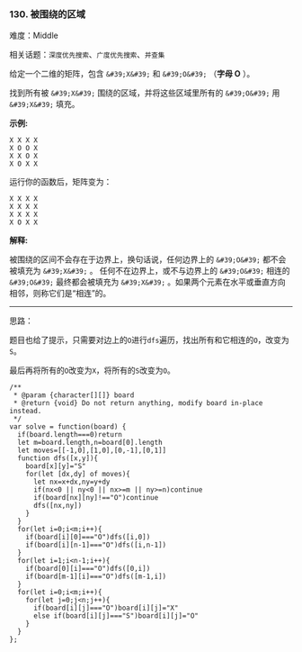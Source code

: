 ### 130. 被围绕的区域

难度：Middle

相关话题：`深度优先搜索`、`广度优先搜索`、`并查集`

给定一个二维的矩阵，包含 `&#39;X&#39;` 和 `&#39;O&#39;` （**字母 O** ）。



找到所有被  `&#39;X&#39;`  围绕的区域，并将这些区域里所有的 `&#39;O&#39;`  用  `&#39;X&#39;`  填充。



**示例:** 



```
X X X X
X O O X
X X O X
X O X X
```


运行你的函数后，矩阵变为：



```
X X X X
X X X X
X X X X
X O X X
```


**解释:** 



被围绕的区间不会存在于边界上，换句话说，任何边界上的 `&#39;O&#39;` 都不会被填充为 `&#39;X&#39;` 。 任何不在边界上，或不与边界上的 `&#39;O&#39;` 相连的 `&#39;O&#39;` 最终都会被填充为 `&#39;X&#39;` 。如果两个元素在水平或垂直方向相邻，则称它们是&ldquo;相连&rdquo;的。




-----

思路：

题目也给了提示，只需要对边上的`O`进行`dfs`遍历，找出所有和它相连的`O`，改变为`S`。

最后再将所有的`O`改变为`X`，将所有的`S`改变为`O`。

```
/**
 * @param {character[][]} board
 * @return {void} Do not return anything, modify board in-place instead.
 */
var solve = function(board) {
  if(board.length===0)return
  let m=board.length,n=board[0].length
  let moves=[[-1,0],[1,0],[0,-1],[0,1]]
  function dfs([x,y]){
    board[x][y]="S"
    for(let [dx,dy] of moves){
      let nx=x+dx,ny=y+dy
      if(nx<0 || ny<0 || nx>=m || ny>=n)continue
      if(board[nx][ny]!=="O")continue
      dfs([nx,ny])
    }
  }
  for(let i=0;i<m;i++){
    if(board[i][0]==="O")dfs([i,0])
    if(board[i][n-1]==="O")dfs([i,n-1])
  }
  for(let i=1;i<n-1;i++){
    if(board[0][i]==="O")dfs([0,i])
    if(board[m-1][i]==="O")dfs([m-1,i])    
  }
  for(let i=0;i<m;i++){
    for(let j=0;j<n;j++){
      if(board[i][j]==="O")board[i][j]="X"
      else if(board[i][j]==="S")board[i][j]="O"
    }
  }
};
```

